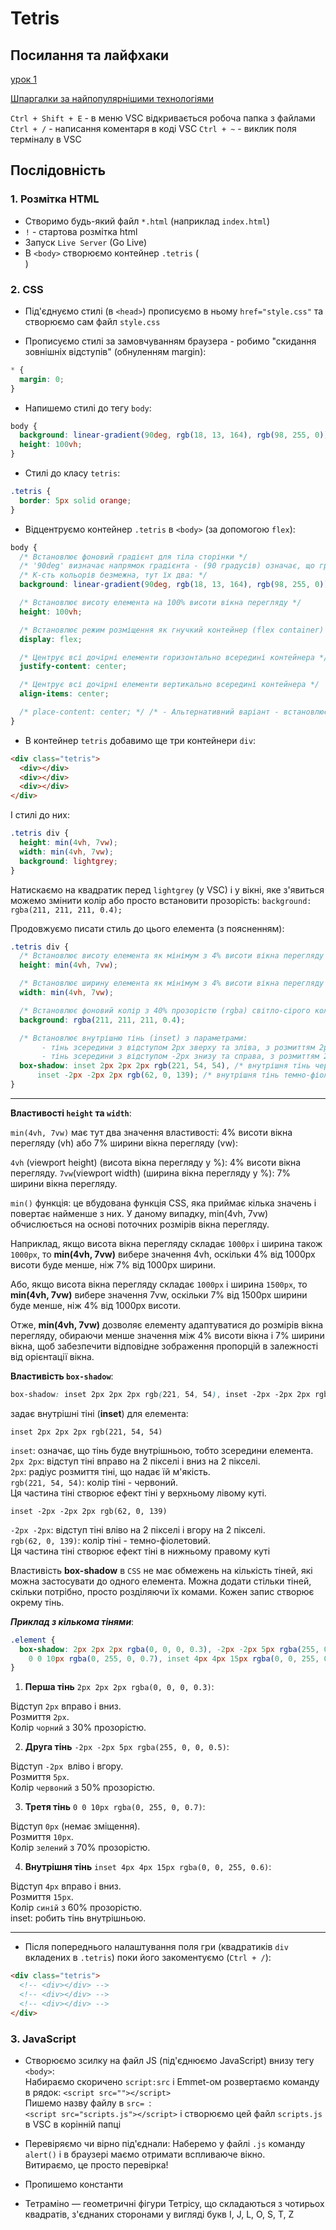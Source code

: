 # Tetris

## Посилання та лайфхаки

[урок 1](https://www.youtube.com/watch?v=hGEPkXBKoBM)

[Шпаргалки за найпопулярнішими технологіями](https://overapi.com/)

`Ctrl + Shift + E` - в меню VSC відкривається робоча папка з файлами
`Ctrl + /` - написання коментаря в коді VSC
`Ctrl + ~` - виклик поля терміналу в VSC

## Послідовність

### 1. Розмітка HTML

- Створимо будь-який файл `*.html` (наприклад `index.html`)
- `!` - стартова розмітка html
- Запуск `Live Server` (Go Live)
- В `<body>` створюємо контейнер `.tetris` (<div class="tetris"></div>)

### 2. CSS

- Під'єднуємо стилі <link rel="stylesheet" href=""> (в `<head>`)
  прописуємо в ньому `href="style.css"` та створюємо сам файл `style.css`

- Прописуємо стилі за замовчуванням браузера - робимо "скидання зовнішніх відступів" (обнуленням margin):

```css
* {
  margin: 0;
}
```

- Напишемо стилі до тегу `body`:

```css
body {
  background: linear-gradient(90deg, rgb(18, 13, 164), rgb(98, 255, 0));
  height: 100vh;
}
```

- Cтилі до класу `tetris`:

```css
.tetris {
  border: 5px solid orange;
}
```

- Відцентруємо контейнер `.tetris` в `<body>` (за допомогою `flex`):

```css
body {
  /* Встановлює фоновий градієнт для тіла сторінки */
  /* '90deg' визначає напрямок градієнта - (90 градусів) означає, що градієнт йде горизонтально зліва направо. */
  /* К-сть кольорів безмежна, тут їх два: */
  background: linear-gradient(90deg, rgb(18, 13, 164), rgb(98, 255, 0));

  /* Встановлює висоту елемента на 100% висоти вікна перегляду */
  height: 100vh;

  /* Встановлює режим розміщення як гнучкий контейнер (flex container) */
  display: flex;

  /* Центрує всі дочірні елементи горизонтально всередині контейнера */
  justify-content: center;

  /* Центрує всі дочірні елементи вертикально всередині контейнера */
  align-items: center;

  /* place-content: center; */ /* - Альтернативний варіант - встановлює обидві осі (горизонтальну і вертикальну) на центр. Це аналогічно використанню justify-content: center; і align-items: center; разом. */
}
```

- В контейнер `tetris` добавимо ще три контейнери `div`:

```html
<div class="tetris">
  <div></div>
  <div></div>
  <div></div>
</div>
```

І стилі до них:

```css
.tetris div {
  height: min(4vh, 7vw);
  width: min(4vh, 7vw);
  background: lightgrey;
}
```

Натискаємо на квадратик перед `lightgrey` (у VSC) і у вікні, яке з'явиться можемо змінити колір або просто встановити прозорість: `background: rgba(211, 211, 211, 0.4);`

Продовжуємо писати стиль до цього елемента (з поясненням):

```css
.tetris div {
  /* Встановлює висоту елемента як мінімум з 4% висоти вікна перегляду (vh) або 7% ширини вікна перегляду (vw), вибираючи менше значення */
  height: min(4vh, 7vw);

  /* Встановлює ширину елемента як мінімум з 4% висоти вікна перегляду (vh) або 7% ширини вікна перегляду (vw), вибираючи менше значення */
  width: min(4vh, 7vw);

  /* Встановлює фоновий колір з 40% прозорістю (rgba) світло-сірого кольору */
  background: rgba(211, 211, 211, 0.4);

  /* Встановлює внутрішню тінь (inset) з параметрами:
       - тінь зсередини з відступом 2px зверху та зліва, з розмиттям 2px, червоного кольору
       - тінь зсередини з відступом -2px знизу та справа, з розмиттям 2px, темно-фіолетового кольору */
  box-shadow: inset 2px 2px 2px rgb(221, 54, 54), /* внутрішня тінь червоного кольору з відступом 2px зверху та зліва, з розмиттям 2px*/
      inset -2px -2px 2px rgb(62, 0, 139); /* внутрішня тінь темно-фіолетового кольору з відступом -2px */
}
```

---

**Властивості `height` та `width`**:

`min(4vh, 7vw)` має тут два значення властивості: 4% висоти вікна перегляду (vh) або 7% ширини вікна перегляду (vw):

`4vh` (viewport height) (висота вікна перегляду у %): 4% висоти вікна перегляду.
`7vw`(viewport width) (ширина вікна перегляду у %): 7% ширини вікна перегляду.

`min()` функція:
це вбудована функція CSS, яка приймає кілька значень і повертає найменше з них.
У даному випадку, min(4vh, 7vw) обчислюється на основі поточних розмірів вікна перегляду.

Наприклад, якщо висота вікна перегляду складає `1000px` і ширина також `1000px`, то **min(4vh, 7vw)** вибере значення 4vh, оскільки 4% від 1000px висоти буде менше, ніж 7% від 1000px ширини.

Або, якщо висота вікна перегляду складає `1000px` і ширина `1500px`, то **min(4vh, 7vw)** вибере значення 7vw, оскільки 7% від 1500px ширини буде менше, ніж 4% від 1000px висоти.

Отже, **min(4vh, 7vw)** дозволяє елементу адаптуватися до розмірів вікна перегляду, обираючи менше значення між 4% висоти вікна і 7% ширини вікна, щоб забезпечити відповідне зображення пропорцій в залежності від орієнтації вікна.

**Властивість `box-shadow`**:

```css
box-shadow: inset 2px 2px 2px rgb(221, 54, 54), inset -2px -2px 2px rgb(62, 0, 139);
```

задає внутрішні тіні (**inset**) для елемента:

`inset 2px 2px 2px rgb(221, 54, 54)`

`inset`: означає, що тінь буде внутрішньою, тобто зсередини елемента.<br>
`2px 2px`: відступ тіні вправо на 2 пікселі і вниз на 2 пікселі.<br>
`2px`: радіус розмиття тіні, що надає їй м'якість.<br>
`rgb(221, 54, 54)`: колір тіні - червоний.<br>
Ця частина тіні створює ефект тіні у верхньому лівому куті.<br>

`inset -2px -2px 2px rgb(62, 0, 139)`

`-2px -2px`: відступ тіні вліво на 2 пікселі і вгору на 2 пікселі.<br>
`rgb(62, 0, 139)`: колір тіні - темно-фіолетовий.<br>
Ця частина тіні створює ефект тіні в нижньому правому куті<br>

Властивість **box-shadow** в `CSS` не має обмежень на кількість тіней, які можна застосувати до одного елемента. Можна додати стільки тіней, скільки потрібно, просто розділяючи їх комами. Кожен запис створює окрему тінь.

**_Приклад з кількома тінями_**:

```css
.element {
  box-shadow: 2px 2px 2px rgba(0, 0, 0, 0.3), -2px -2px 5px rgba(255, 0, 0, 0.5),
    0 0 10px rgba(0, 255, 0, 0.7), inset 4px 4px 15px rgba(0, 0, 255, 0.6);
}
```

1. **Перша тінь** `2px 2px 2px rgba(0, 0, 0, 0.3)`:

Відступ `2px` вправо і вниз.<br>
Розмиття `2px`.<br>
Колір `чорний` з 30% прозорістю.

2. **Друга тінь** `-2px -2px 5px rgba(255, 0, 0, 0.5)`:

Відступ `-2px `вліво і вгору.<br>
Розмиття `5px`.<br>
Колір `червоний` з 50% прозорістю.

3. **Третя тінь** `0 0 10px rgba(0, 255, 0, 0.7)`:

Відступ `0px` (немає зміщення).<br>
Розмиття `10px`.<br>
Колір `зелений` з 70% прозорістю.

4. **Внутрішня тінь** `inset 4px 4px 15px rgba(0, 0, 255, 0.6)`:

Відступ `4px` вправо і вниз.<br>
Розмиття `15px`.<br>
Колір `синій` з 60% прозорістю.<br>
inset: робить тінь внутрішньою.

---

- Після попереднього налаштування поля гри (квадратиків `div` вкладених в `.tetris`) поки його закоментуємо (`Ctrl + /`):

```html
<div class="tetris">
  <!-- <div></div> -->
  <!-- <div></div> -->
  <!-- <div></div> -->
</div>
```

### 3. JavaScript

- Створюємо зсилку на файл JS (під'єднюємо JavaScript) внизу тегу `<body>`:<br>
  Набираємо скоричено `script:src` і Emmet-ом розвертаємо команду в рядок: `<script src=""></script>`<br>
  Пишемо назву файлу в `src= `:<br>
  `<script src="scripts.js"></script>` і створюємо цей файл `scripts.js` в VSC в корінній папці<br>

- Перевіряємо чи вірно під'єднали:
  Наберемо у файлі `.js` команду `alert()` і в браузері маємо отримати вспливаюче вікно.<br>
  Витираємо, це просто перевірка!

- Пропишемо константи
- Тетраміно — геометричні фігури Тетрісу, що складаються з чотирьох квадратів, з'єднаних сторонами у вигляді букв I, J, L, O, S, T, Z

